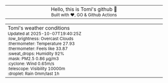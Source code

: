 
<div align="center">
<table>
<tbody>
<td align="center">
<img width="2000" height="0"><br>
Hello, this is Tomi's github 👋<br>
<sup>Built with ❤️, GO & Github Actions</sup><br>
<img width="2000" height="0">
</td>
</tbody>
</table>
</div>
<table>
<tbody>
<td align="left">
<img width="2000" height="0"><br>
Tomi's weather conditions<br>
<sup>Updated at 2025-10-07T19:40:25Z</sup><br>
<sup>:low_brightness: Overcast Clouds</sup><br>
<sup>:thermometer: Temperature 27.93 </sup><br>
<sup>:thermometer: Feels like 33.87</sup><br>
<sup>:sweat_drops: Humidity 92%</sup><br>
<sup>:mask: PM2.5 0.86 μg/m3</sup><br>
<sup>:cyclone: Wind 0.65m/s </sup><br>
<sup>:telescope: Visibility 10000m </sup><br>
<sup>:droplet: Rain 0mm/last 1h </sup><br>
<img width="2000" height="0">
</td>
<td align="left">
<img width="2000" height="0"><br>
<br>
<img width="2000" height="0">
</td>
</tbody>
</table>
</div>
    